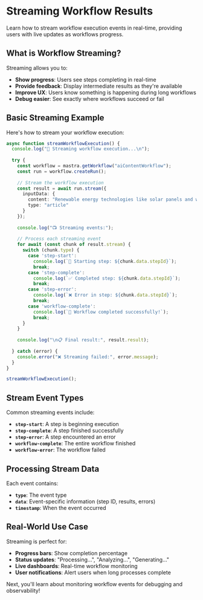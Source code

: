 # Streaming Workflow Results

Learn how to stream workflow execution events in real-time, providing users with live updates as workflows progress.

## What is Workflow Streaming?

Streaming allows you to:
- **Show progress**: Users see steps completing in real-time
- **Provide feedback**: Display intermediate results as they're available
- **Improve UX**: Users know something is happening during long workflows
- **Debug easier**: See exactly where workflows succeed or fail

## Basic Streaming Example

Here's how to stream your workflow execution:

```typescript
async function streamWorkflowExecution() {
  console.log("📡 Streaming workflow execution...\n");
  
  try {
    const workflow = mastra.getWorkflow("aiContentWorkflow");
    const run = workflow.createRun();
    
    // Stream the workflow execution
    const result = await run.stream({
      inputData: {
        content: "Renewable energy technologies like solar panels and wind turbines are becoming more efficient and cost-effective, making them viable alternatives to fossil fuels for both residential and commercial applications.",
        type: "article"
      }
    });
    
    console.log("📺 Streaming events:");
    
    // Process each streaming event
    for await (const chunk of result.stream) {
      switch (chunk.type) {
        case 'step-start':
          console.log(`🚀 Starting step: ${chunk.data.stepId}`);
          break;
        case 'step-complete':
          console.log(`✅ Completed step: ${chunk.data.stepId}`);
          break;
        case 'step-error':
          console.log(`❌ Error in step: ${chunk.data.stepId}`);
          break;
        case 'workflow-complete':
          console.log(`🎉 Workflow completed successfully!`);
          break;
      }
    }
    
    console.log("\n📋 Final result:", result.result);
    
  } catch (error) {
    console.error("❌ Streaming failed:", error.message);
  }
}

streamWorkflowExecution();
```

## Stream Event Types

Common streaming events include:
- **`step-start`**: A step is beginning execution
- **`step-complete`**: A step finished successfully
- **`step-error`**: A step encountered an error
- **`workflow-complete`**: The entire workflow finished
- **`workflow-error`**: The workflow failed

## Processing Stream Data

Each event contains:
- **`type`**: The event type
- **`data`**: Event-specific information (step ID, results, errors)
- **`timestamp`**: When the event occurred

## Real-World Use Case

Streaming is perfect for:
- **Progress bars**: Show completion percentage
- **Status updates**: "Processing...", "Analyzing...", "Generating..."
- **Live dashboards**: Real-time workflow monitoring
- **User notifications**: Alert users when long processes complete

Next, you'll learn about monitoring workflow events for debugging and observability!